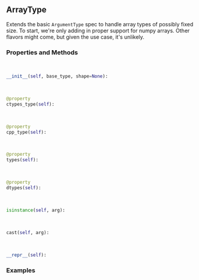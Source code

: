 ## <a id="McUtils.Extensions.ArgumentSignature.ArrayType">ArrayType</a>
Extends the basic `ArgumentType` spec to handle array types of possibly fixed size.
To start, we're only adding in proper support for numpy arrays.
Other flavors might come, but given the use case, it's unlikely.

### Properties and Methods
<a id="McUtils.Extensions.ArgumentSignature.ArrayType.__init__" class="docs-object-method">&nbsp;</a>
```python
__init__(self, base_type, shape=None): 
```

<a id="McUtils.Extensions.ArgumentSignature.ArrayType.ctypes_type" class="docs-object-method">&nbsp;</a>
```python
@property
ctypes_type(self): 
```

<a id="McUtils.Extensions.ArgumentSignature.ArrayType.cpp_type" class="docs-object-method">&nbsp;</a>
```python
@property
cpp_type(self): 
```

<a id="McUtils.Extensions.ArgumentSignature.ArrayType.types" class="docs-object-method">&nbsp;</a>
```python
@property
types(self): 
```

<a id="McUtils.Extensions.ArgumentSignature.ArrayType.dtypes" class="docs-object-method">&nbsp;</a>
```python
@property
dtypes(self): 
```

<a id="McUtils.Extensions.ArgumentSignature.ArrayType.isinstance" class="docs-object-method">&nbsp;</a>
```python
isinstance(self, arg): 
```

<a id="McUtils.Extensions.ArgumentSignature.ArrayType.cast" class="docs-object-method">&nbsp;</a>
```python
cast(self, arg): 
```

<a id="McUtils.Extensions.ArgumentSignature.ArrayType.__repr__" class="docs-object-method">&nbsp;</a>
```python
__repr__(self): 
```

### Examples


